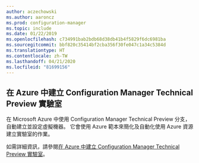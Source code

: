 ```yaml
---
author: aczechowski
ms.author: aaroncz
ms.prod: configuration-manager
ms.topic: include
ms.date: 01/22/2019
ms.openlocfilehash: c734991bab2bdb68d38db41b4f5829f6dc6981ba
ms.sourcegitcommit: bbf820c35414bf2cba356f30fe047c1a34c5384d
ms.translationtype: HT
ms.contentlocale: zh-TW
ms.lasthandoff: 04/21/2020
ms.locfileid: "81699156"
---
```

## <a name="create-a-configuration-manager-technical-preview-lab-in-azure"></a><a name="bkmk_azurevm"></a> 在 Azure 中建立 Configuration Manager Technical Preview 實驗室
<!--3556017-->

在 Microsoft Azure 中使用 Configuration Manager Technical Preview 分支，自動建立並設定虛擬機器。 它會使用 Azure 範本來簡化及自動化使用 Azure 資源建立實驗室的作業。

如需詳細資訊，請參閱[在 Azure 中建立 Configuration Manager Technical Preview 實驗室](../../../azure-template.md)。 

